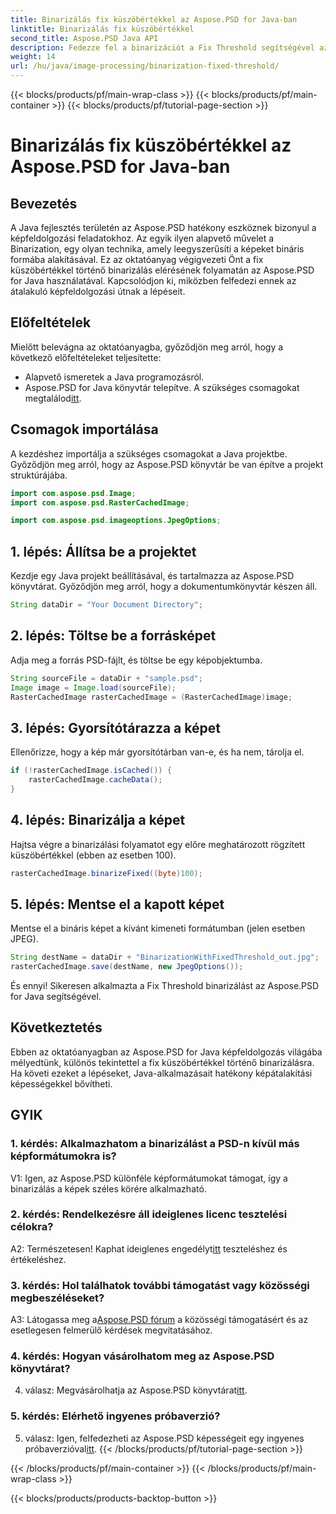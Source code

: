 ```yaml
---
title: Binarizálás fix küszöbértékkel az Aspose.PSD for Java-ban
linktitle: Binarizálás fix küszöbértékkel
second_title: Aspose.PSD Java API
description: Fedezze fel a binarizációt a Fix Threshold segítségével az Aspose.PSD for Java-ban. A képeket zökkenőmentesen alakíthatja át lépésről lépésre szóló útmutatónkkal.
weight: 14
url: /hu/java/image-processing/binarization-fixed-threshold/
---
```


{{< blocks/products/pf/main-wrap-class >}}
{{< blocks/products/pf/main-container >}}
{{< blocks/products/pf/tutorial-page-section >}}

# Binarizálás fix küszöbértékkel az Aspose.PSD for Java-ban

## Bevezetés

A Java fejlesztés területén az Aspose.PSD hatékony eszköznek bizonyul a képfeldolgozási feladatokhoz. Az egyik ilyen alapvető művelet a Binarization, egy olyan technika, amely leegyszerűsíti a képeket bináris formába alakításával. Ez az oktatóanyag végigvezeti Önt a fix küszöbértékkel történő binarizálás elérésének folyamatán az Aspose.PSD for Java használatával. Kapcsolódjon ki, miközben felfedezi ennek az átalakuló képfeldolgozási útnak a lépéseit.

## Előfeltételek

Mielőtt belevágna az oktatóanyagba, győződjön meg arról, hogy a következő előfeltételeket teljesítette:

- Alapvető ismeretek a Java programozásról.
-  Aspose.PSD for Java könyvtár telepítve. A szükséges csomagokat megtalálod[itt](https://releases.aspose.com/psd/java/).

## Csomagok importálása

A kezdéshez importálja a szükséges csomagokat a Java projektbe. Győződjön meg arról, hogy az Aspose.PSD könyvtár be van építve a projekt struktúrájába.

```java
import com.aspose.psd.Image;
import com.aspose.psd.RasterCachedImage;

import com.aspose.psd.imageoptions.JpegOptions;
```

## 1. lépés: Állítsa be a projektet

Kezdje egy Java projekt beállításával, és tartalmazza az Aspose.PSD könyvtárat. Győződjön meg arról, hogy a dokumentumkönyvtár készen áll.

```java
String dataDir = "Your Document Directory";
```

## 2. lépés: Töltse be a forrásképet

Adja meg a forrás PSD-fájlt, és töltse be egy képobjektumba.

```java
String sourceFile = dataDir + "sample.psd";
Image image = Image.load(sourceFile);
RasterCachedImage rasterCachedImage = (RasterCachedImage)image;
```

## 3. lépés: Gyorsítótárazza a képet

Ellenőrizze, hogy a kép már gyorsítótárban van-e, és ha nem, tárolja el.

```java
if (!rasterCachedImage.isCached()) {
    rasterCachedImage.cacheData();
}
```

## 4. lépés: Binarizálja a képet

Hajtsa végre a binarizálási folyamatot egy előre meghatározott rögzített küszöbértékkel (ebben az esetben 100).

```java
rasterCachedImage.binarizeFixed((byte)100);
```

## 5. lépés: Mentse el a kapott képet

Mentse el a bináris képet a kívánt kimeneti formátumban (jelen esetben JPEG).

```java
String destName = dataDir + "BinarizationWithFixedThreshold_out.jpg";
rasterCachedImage.save(destName, new JpegOptions());
```

És ennyi! Sikeresen alkalmazta a Fix Threshold binarizálást az Aspose.PSD for Java segítségével.

## Következtetés

Ebben az oktatóanyagban az Aspose.PSD for Java képfeldolgozás világába mélyedtünk, különös tekintettel a fix küszöbértékkel történő binarizálásra. Ha követi ezeket a lépéseket, Java-alkalmazásait hatékony képátalakítási képességekkel bővítheti.

## GYIK

### 1. kérdés: Alkalmazhatom a binarizálást a PSD-n kívül más képformátumokra is?

V1: Igen, az Aspose.PSD különféle képformátumokat támogat, így a binarizálás a képek széles körére alkalmazható.

### 2. kérdés: Rendelkezésre áll ideiglenes licenc tesztelési célokra?

 A2: Természetesen! Kaphat ideiglenes engedélyt[itt](https://purchase.aspose.com/temporary-license/) teszteléshez és értékeléshez.

### 3. kérdés: Hol találhatok további támogatást vagy közösségi megbeszéléseket?

 A3: Látogassa meg a[Aspose.PSD fórum](https://forum.aspose.com/c/psd/34) a közösségi támogatásért és az esetlegesen felmerülő kérdések megvitatásához.

### 4. kérdés: Hogyan vásárolhatom meg az Aspose.PSD könyvtárat?

 4. válasz: Megvásárolhatja az Aspose.PSD könyvtárat[itt](https://purchase.aspose.com/buy).

### 5. kérdés: Elérhető ingyenes próbaverzió?

 5. válasz: Igen, felfedezheti az Aspose.PSD képességeit egy ingyenes próbaverzióval[itt](https://releases.aspose.com/).
{{< /blocks/products/pf/tutorial-page-section >}}

{{< /blocks/products/pf/main-container >}}
{{< /blocks/products/pf/main-wrap-class >}}

{{< blocks/products/products-backtop-button >}}
